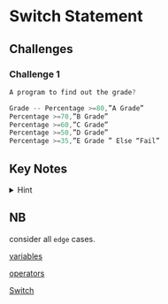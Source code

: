 # Switch Statement

## **Challenges**

### Challenge 1
```js
A program to find out the grade?

Grade -- Percentage >=80,”A Grade”
Percentage >=70,”B Grade”
Percentage >=60,”C Grade”
Percentage >=50,”D Grade”
Percentage >=35,”E Grade ” Else “Fail”
```
## **Key Notes**

<details>
  <summary>Hint</summary>

## **Switch Statement**

`switch statement` is used to execute one code from multiple expressions. It is just like else if statement.

Syntax
  ```js
    switch(expression){  
        case value1:
            code to be executed;
            break;
        case value2:
            code to be executed;
            break;
            ......  
        default:   
            code to be executed if above values are not matched;  
    }    
  ```
  
  

</details>

## **NB**
consider all `edge` cases.

[variables](https://developer.mozilla.org/en-US/docs/Learn/Getting_started_with_the_web/JavaScript_basics#variables)

[operators](https://developer.mozilla.org/en-US/docs/Learn/Getting_started_with_the_web/JavaScript_basics#operators)

[Switch](https://developer.mozilla.org/en-US/docs/Web/JavaScript/Guide/Control_flow_and_error_handling#switch_statement)

